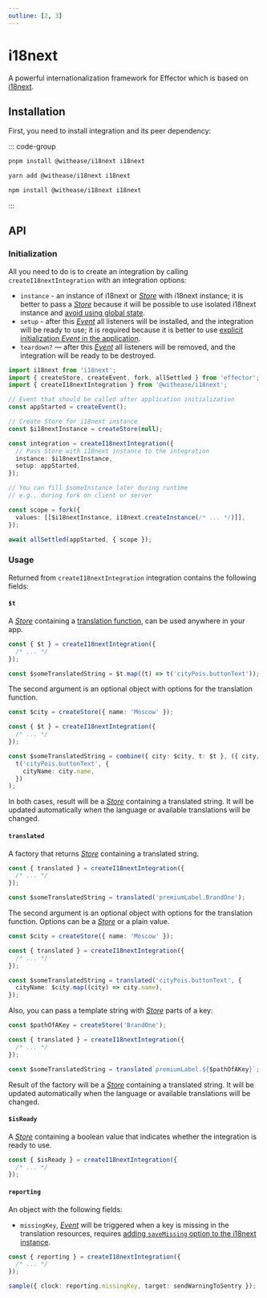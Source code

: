 ```yaml
---
outline: [2, 3]
---
```


# i18next

A powerful internationalization framework for Effector which is based on [i18next](https://www.i18next.com/).

## Installation

First, you need to install integration and its peer dependency:

::: code-group

```sh [pnpm]
pnpm install @withease/i18next i18next
```

```sh [yarn]
yarn add @withease/i18next i18next
```

```sh [npm]
npm install @withease/i18next i18next
```

:::

## API

### Initialization

All you need to do is to create an integration by calling `createI18nextIntegration` with an integration options:

- `instance` - an instance of i18next or [_Store_](https://effector.dev/docs/api/effector/store) with i18next instance; it is better to pass a [_Store_](https://effector.dev/docs/api/effector/store) because it will be possible to use isolated i18next instance and [avoid using global state](/magazine/global_variables).
- `setup` - after this [_Event_](https://effector.dev/docs/api/effector/event) all listeners will be installed, and the integration will be ready to use; it is required because it is better to use [explicit initialization _Event_ in the application](/magazine/explicit_start).
- `teardown?` — after this [_Event_](https://effector.dev/docs/api/effector/event) all listeners will be removed, and the integration will be ready to be destroyed.

```ts
import i18next from 'i18next';
import { createStore, createEvent, fork, allSettled } from 'effector';
import { createI18nextIntegration } from '@withease/i18next';

// Event that should be called after application initialization
const appStarted = createEvent();

// Create Store for i18next instance
const $i18nextInstance = createStore(null);

const integration = createI18nextIntegration({
  // Pass Store with i18next instance to the integration
  instance: $i18nextInstance,
  setup: appStarted,
});

// You can fill $someInstance later during runtime
// e.g., during fork on client or server

const scope = fork({
  values: [[$i18nextInstance, i18next.createInstance(/* ... */)]],
});

await allSettled(appStarted, { scope });
```

### Usage

Returned from `createI18nextIntegration` integration contains the following fields:

#### `$t`

A [_Store_](https://effector.dev/docs/api/effector/store) containing a [translation function](https://www.i18next.com/overview/api#t), can be used anywhere in your app.

```ts
const { $t } = createI18nextIntegration({
  /* ... */
});

const $someTranslatedString = $t.map((t) => t('cityPois.buttonText'));
```

The second argument is an optional object with options for the translation function.

```ts
const $city = createStore({ name: 'Moscow' });

const { $t } = createI18nextIntegration({
  /* ... */
});

const $someTranslatedString = combine({ city: $city, t: $t }, ({ city, t }) =>
  t('cityPois.buttonText', {
    cityName: city.name,
  })
);
```

In both cases, result will be a [_Store_](https://effector.dev/docs/api/effector/store) containing a translated string. It will be updated automatically when the language or available translations will be changed.

#### `translated`

A factory that returns [_Store_](https://effector.dev/docs/api/effector/store) containing a translated string.

```ts
const { translated } = createI18nextIntegration({
  /* ... */
});

const $someTranslatedString = translated('premiumLabel.BrandOne');
```

The second argument is an optional object with options for the translation function. Options can be a [_Store_](https://effector.dev/docs/api/effector/store) or a plain value.

```ts
const $city = createStore({ name: 'Moscow' });

const { translated } = createI18nextIntegration({
  /* ... */
});

const $someTranslatedString = translated('cityPois.buttonText', {
  cityName: $city.map((city) => city.name),
});
```

Also, you can pass a template string with [_Store_](https://effector.dev/docs/api/effector/store) parts of a key:

```ts
const $pathOfAKey = createStore('BrandOne');

const { translated } = createI18nextIntegration({
  /* ... */
});

const $someTranslatedString = translated`premiumLabel.${$pathOfAKey}`;
```

Result of the factory will be a [_Store_](https://effector.dev/docs/api/effector/store) containing a translated string. It will be updated automatically when the language or available translations will be changed.

#### `$isReady`

A [_Store_](https://effector.dev/docs/api/effector/store) containing a boolean value that indicates whether the integration is ready to use.

```ts
const { $isReady } = createI18nextIntegration({
  /* ... */
});
```

#### `reporting`

An object with the following fields:

- `missingKey`, [_Event_](https://effector.dev/docs/api/effector/event) will be triggered when a key is missing in the translation resources, requires [adding `saveMissing` option to the i18next instance](https://www.i18next.com/overview/api#onmissingkey).

```ts
const { reporting } = createI18nextIntegration({
  /* ... */
});

sample({ clock: reporting.missingKey, target: sendWarningToSentry });
```
